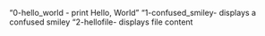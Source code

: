 “0-hello_world - print Hello, World”
“1-confused_smiley- displays a confused smiley
“2-hellofile- displays file content
